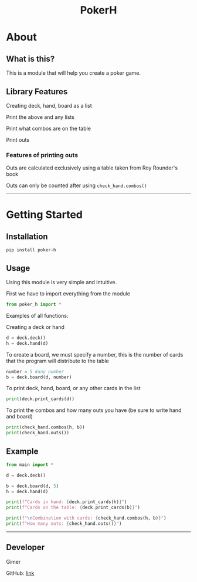 <h1 align="center">PokerH</h1>

# About

## What is this?

This is a module that will help you create a poker game.

## Library Features

Creating deck, hand, board as a list

Print the above and any lists

Print what combos are on the table

Print outs

### Features of printing outs

Outs are calculated exclusively using a table taken from Roy Rounder's book

Outs can only be counted after using `check_hand.combos()`


----------


# Getting Started

## Installation

	pip install poker-h


## Usage


Using this module is very simple and intuitive.

First we have to import everything from the module

``` python
from poker_h import *
```

Examples of all functions:

Creating a deck or hand

``` python
d = deck.deck()
h = deck.hand(d)
```


To create a board, we must specify a number, this is the number of cards that the program will distribute to the table

``` python
number = 5 #any number
b = deck.board(d, number)
```


To print deck, hand, board, or any other cards in the list

``` python
print(deck.print_cards(d))
```


To print the combos and how many outs you have (be sure to write hand and board)

``` python
print(check_hand.combos(h, b))
print(check_hand.outs())
```


## Example
``` python
from main import *

d = deck.deck()

b = deck.board(d, 5)
h = deck.hand(d)

print(f"Cards in hand: {deck.print_cards(h)}")
print(f"Cards on the table: {deck.print_cards(b)}")

print(f"\nCombination with cards: {check_hand.combos(h, b)}")
print(f"How many outs: {check_hand.outs()}")
```


----------


## Developer
Gimer

GitHub: [link](https://github.com/windgim)